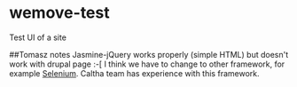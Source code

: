 # wemove-test
Test UI of a site

##Tomasz notes
Jasmine-jQuery works properly (simple HTML) but doesn't work with drupal page :-[
I think we have to change to other framework, for example [Selenium](http://www.seleniumhq.org/). Caltha team has experience with this framework.

